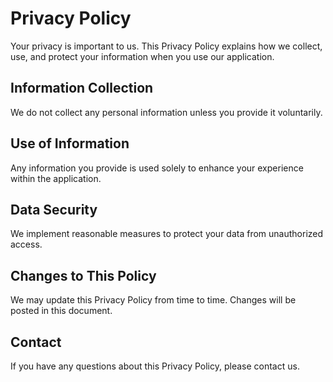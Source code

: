 # Privacy Policy

Your privacy is important to us. This Privacy Policy explains how we collect, use, and protect your information when you use our application.

## Information Collection
We do not collect any personal information unless you provide it voluntarily.

## Use of Information
Any information you provide is used solely to enhance your experience within the application.

## Data Security
We implement reasonable measures to protect your data from unauthorized access.

## Changes to This Policy
We may update this Privacy Policy from time to time. Changes will be posted in this document.

## Contact
If you have any questions about this Privacy Policy, please contact us.
